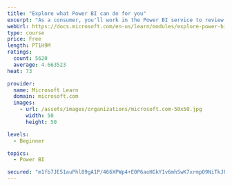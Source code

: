 ```yaml
---
title: "Explore what Power BI can do for you"
excerpt: "As a consumer, you'll work in the Power BI service to review and interact with content that has been shared with you. This module provides the foundational information that you need to work effectively in the Power BI service."
webUrl: https://docs.microsoft.com/en-us/learn/modules/explore-power-bi-service/
type: course
price: Free
length: PT1H9M
ratings:
  count: 5620
  average: 4.663523
heat: 73

provider:
  name: Microsoft Learn
  domain: microsoft.com
  images:
    - url: /assets/images/organizations/microsoft.com-50x50.jpg
      width: 50
      height: 50

levels:
  - Beginner

topics:
  - Power BI

secured: "m1fb7JE51auPhl89gA1P/466XPWp4+E0P6aoHGkY1v6mhSwK7xrmpO9NiTkJPdt5niG7BVtS64KO1CoZtPADerywHleiMEtU2RnqP/Nw2ITmpDs+mfoL/RQ7ixiAsbmdIE3MFhM2kHaImtMrinEPavy8G8uLmWQGiPbHQ77eRuMTdkL7laubvhTYyn1fIO+rM0q+lzoCtHK+/ftzdDXYuxPHE3QpoxvMWaebUlYP1H1UbmCs3cG4kfZeO77eq3iNHDCEVdo80C+G+5LuZxoMENsAN/vCbVo1ZmKHzFkE6fC6lZ6aiHye5EqaoTiP7sNZzEd55gNWQkfZw9s1u3XKUCl2J2j1pote2dd9P+2XPfDxlSgPd8Pp5Utw2pJCTjTVHHrlIvSP5Z6t3UYHnlFxTw==;ZpDiGGZTFXErL8Th57w0lg=="
---
```


